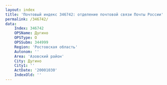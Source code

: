```yaml
---
layout: index
title: 'Почтовый индекс 346742: отделение почтовой связи Почты России'
permalink: /346742/
data:
    Index: 346742
    OPSName: Дугино
    OPSType: О
    OPSSubm: 344999
    Region: 'Ростовская область'
    Autonom: ''
    Area: 'Азовский район'
    City: Дугино
    City1: ''
    ActDate: '20001030'
    IndexOld: ''
---
```

